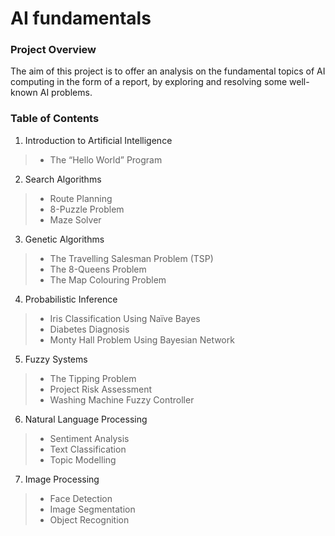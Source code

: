 # AI fundamentals

### Project Overview

The aim of this project is to offer an analysis on the fundamental topics of AI computing in the form of a report, by exploring and resolving some well-known AI problems.

### Table of Contents

1. Introduction to Artificial Intelligence
 > * The “Hello World” Program
2. Search Algorithms
>  * Route Planning
>  * 8-Puzzle Problem
>  * Maze Solver
3. Genetic Algorithms
>  * The Travelling Salesman Problem (TSP)
>  * The 8-Queens Problem
>  * The Map Colouring Problem
4. Probabilistic Inference
>  * Iris Classification Using Naïve Bayes
>  * Diabetes Diagnosis
>  * Monty Hall Problem Using Bayesian Network
5. Fuzzy Systems
>  * The Tipping Problem
>  * Project Risk Assessment
>  * Washing Machine Fuzzy Controller
6. Natural Language Processing
>  * Sentiment Analysis
>  * Text Classification
>  * Topic Modelling
7. Image Processing
>  * Face Detection
>  * Image Segmentation
>  * Object Recognition
